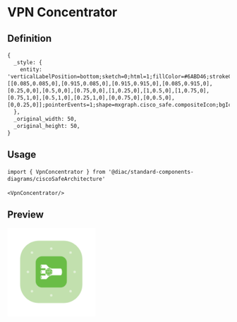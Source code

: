 # VPN Concentrator

## Definition

```
{
  _style: { 
    entity: 'verticalLabelPosition=bottom;sketch=0;html=1;fillColor=#6ABD46;strokeColor=#ffffff;verticalAlign=top;align=center;points=[[0.085,0.085,0],[0.915,0.085,0],[0.915,0.915,0],[0.085,0.915,0],[0.25,0,0],[0.5,0,0],[0.75,0,0],[1,0.25,0],[1,0.5,0],[1,0.75,0],[0.75,1,0],[0.5,1,0],[0.25,1,0],[0,0.75,0],[0,0.5,0],[0,0.25,0]];pointerEvents=1;shape=mxgraph.cisco_safe.compositeIcon;bgIcon=mxgraph.cisco_safe.architecture.generic_appliance;resIcon=mxgraph.cisco_safe.architecture.vpn_concentrator;',
  },
  _original_width: 50,
  _original_height: 50,
}
```

## Usage

```
import { VpnConcentrator } from '@diac/standard-components-diagrams/ciscoSafeArchitecture'

<VpnConcentrator/>
```

## Preview

<img src="./vpn-concentrator.png" width="200"/>

